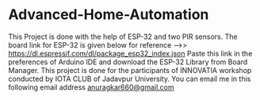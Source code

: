 # Advanced-Home-Automation
This Project is done with the help of ESP-32 and two PIR sensors.
The board link for ESP-32 is given below for reference  -->> https://dl.espressif.com/dl/package_esp32_index.json
Paste this link in the preferences of Arduino IDE and download the ESP-32 Library from Board Manager.
This project is done for the participants of INNOVATIA workshop conducted by  IOTA CLUB of Jadavpur University.
You can email me in this following email address anuragkar660@gmail.com